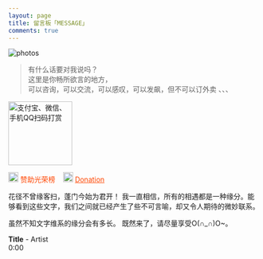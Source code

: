 ```yaml
---
layout: page
title: 留言板「MESSAGE」
comments: true 
---
```


<img src="https://robotkang-1257995526.cos.ap-chengdu.myqcloud.com/image/egypt-clipart-desert-pyramid.png" wwidth="100%" height="auto" alt="photos"/>


> 有什么话要对我说吗？             
> 这里是你畅所欲言的地方，            
> 可以咨询，可以交流，可以感叹，可以发飙，但不可以订外卖 、、、                

<div class="text-center" style="margin-top: 15px;">
    <img src="https://robotkang-1257995526.cos.ap-chengdu.myqcloud.com/%E5%A4%9A%E5%90%88%E4%B8%80%E6%89%93%E8%B5%8F%E4%BA%8C%E7%BB%B4%E7%A0%81.png" width="128" height="128" title="支付宝、微信、手机QQ扫码打赏">
</div>

<p>
<img src="https://robotkang-1257995526.cos.ap-chengdu.myqcloud.com/log_yuan.png" width="20" height="20" alt="photos" style="display:inline;margin-bottom: -5px;"/>
<a href="/donation/" target="_blank" style="text-decoration:none;color:#FF4500">赞助光荣榜</a> &nbsp;&nbsp;
<img src="https://robotkang-1257995526.cos.ap-chengdu.myqcloud.com/log_yuan.png" width="20" height="20" alt="photos" style="display:inline;margin-bottom: -5px;"/>
<a href="/dsimg/" style="color:#FF4500" target="_blank" style="text-decoration:none">Donation</a> &nbsp;&nbsp;
<p>花径不曾缘客扫，蓬门今始为君开！
我一直相信，所有的相遇都是一种缘分。能够看到这些文字，我们之间就已经产生了些不可言喻，却又令人期待的微妙联系。

虽然不知文字维系的缘分会有多长。
既然来了，请尽量享受O(∩_∩)O~。




<!--<audio autoplay="autopaly" controls="controls" loop="loop"  preload="auto" id="audio1">
	<source src="http://omjh2j5h3.bkt.clouddn.com/%E6%9D%8E%E7%8E%89%E5%88%9A%20-%20%E5%88%9A%E5%A5%BD%E9%81%87%E8%A7%81%E4%BD%A0.mp3" type="audio/mp3">你的浏览器不支持audio标签</a>
	</audio>

<div>  
           
 
<object width="330" height="180" data="http://music.163.com/style/swf/widget.swf?sid=441877316&type=0&auto=1&width=310&height=430" type="application/x-shockwave-flash"></object>  
          
  </div> 
-->


<div id="QPlayer" class="QPlayer">
<div id="pContent">
	<div id="player">
<span class="cover"></span>
<div class="ctrl">
<div class="musicTag marquee">
<strong>Title</strong>
<span> - </span>
<span class="artist">Artist</span>
</div>
<div class="progress">
<div class="timer left">0:00</div>
<div class="contr">
<div class="rewind icon"></div>
<div class="playback icon"></div>
<div class="fastforward icon"></div>
</div>
<div class="right">
<div class="liebiao icon"></div>
</div>
</div>
</div>
</div>
	<div class="ssBtn">
	        <div class="adf"></div>
    </div>
</div>
<ol id="playlist"></ol>
</div>

<script src="/js/jquery.min.js"></script>
<script src="/js/jquery.marquee.min.js"></script>

<script>
	var	playlist = [

{title:"你好，陌生人",artist:"任然",mp3:"https://lh-sycdn.kuwo.cn/ecedd413dd5995d81bd28e1751ed9734/65241c2e/resource/n1/91/82/3334203395.mp3",cover:"https://y.qq.com/music/photo_new/T002R300x300M000001d6Rh72lAd9T_1.jpg?param=106x106",},		
{title:"这是我一生中最勇敢的瞬间",artist:"棱镜乐队",mp3:"http://music.163.com/song/media/outer/url?id=1366216050.mp3",cover:"http://p4.music.126.net/ysc2LpByNXmzAfz9rRVwYg==/109951165267741474.jpg?param=106x106",},
{title:"你",artist:"GALA",mp3:"http://www.kumeiwp.com/sub/filestores/2022/02/26/ef8d57b66ea2772e255bedfd25271a35.mp3",cover:"https://y.qq.com/music/photo_new/T002R300x300M000004QutPc2kzMSz_1.jpg?param=106x106",},
{title:"My All",artist:"浜崎あゆみ",mp3:"http://music.163.com/song/media/outer/url?id=22737627.mp3",cover:"http://p4.music.126.net/7VJn16zrictuj5kdfW1qHA==/3264450024433083.jpg?param=106x106",},
{title:"Try Everything",artist:"Shakira",mp3:"http://www.kumeiwp.com/sub/filestores/2022/03/26/f0a83122719c0cc078d903c6a956cc46.mp3",cover:"http://p4.music.126.net/KLw_TLTRUe9pClPv4vlEtQ==/936783906865219.jpg?param=106x106",},
{title:"Victory",artist:"Two Steps From Hell",mp3:"http://music.163.com/song/media/outer/url?id=31654455.mp3",cover:"http://p4.music.126.net/YXY1vPG5rtdV7w_cWDnNWw==/884007348732141.jpg?param=106x106",},

{title:"Luv Letter",artist:"dj okawari ",mp3:"http://music.163.com/song/media/outer/url?id=406232.mp3",cover:"http://p4.music.126.net/F2fqWwTTT2DAOKPQKQ-G0A==/5892282813545901.jpg?param=106x106",},

{title:"Beautiful",artist:"Eminem ",mp3:"http://music.163.com/song/media/outer/url?id=1405384220.mp3",cover:"http://p4.music.126.net/F2fqWwTTT2DAOKPQKQ-G0A==/5892282813545901.jpg?param=106x106",},
{title:"Hall of Fame",artist:"the script/will.i.am",mp3:"http://music.163.com/song/media/outer/url?id=27508559.mp3",cover:"http://p4.music.126.net/d5ryd0uwq29KWk3bRZ1wsA==/45079976751142.jpg?param=106x106",},
{title:"刚好遇见你",artist:"李玉刚",mp3:"http://music.163.com/song/media/outer/url?id=486188225.mp3",cover:"http://p4.music.126.net/Nn8kTtc14uWJw_UWbEc5mg==/7909886650478099.jpg?param=106x106",},
];
  var isRotate = true;
  var autoplay = true;
</script>
<script src="/js/player.js"></script>
<script>

function bgChange(){
	var lis= $('.lib');
	for(var i=0; i<lis.length; i+=2)
	lis[i].style.background = 'rgba(246, 246, 246, 0.5)';
}
window.onload = bgChange;
</script>

<meta charset="utf-8">
  <meta name="viewport" content="width=device-width, initial-scale=1" />
	<title></title>
	<link rel="stylesheet" href="/css/player.css">



<script>
myVid=document.getElementById("audio1");

function setHalfVolume()
  { 
  myVid.volume=0.2;
  } 

</script> 










<!--
<a href="/fangke/" style="color:#708090"> <h5>Recent Visitors</h5></a>  
-->




